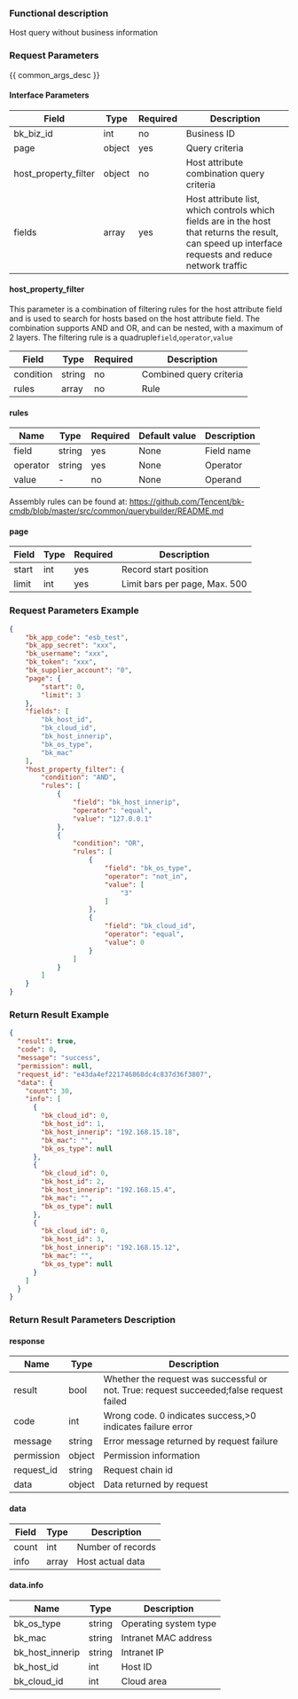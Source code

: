 ### Functional description

Host query without business information

### Request Parameters

{{ common_args_desc }}

#### Interface Parameters

| Field      | Type      | Required   | Description      |
|-----------|------------|--------|------------|
| bk_biz_id | int        | no     | Business ID |
| page       |   object    | yes  | Query criteria|
| host_property_filter|  object| no | Host attribute combination query criteria|
| fields  |  array   | yes  | Host attribute list, which controls which fields are in the host that returns the result, can speed up interface requests and reduce network traffic   |

#### host_property_filter
This parameter is a combination of filtering rules for the host attribute field and is used to search for hosts based on the host attribute field. The combination supports AND and OR, and can be nested, with a maximum of 2 layers.
The filtering rule is a quadruple`field`,`operator`,`value`

| Field      | Type      | Required   | Description      |
|-----------|------------|--------|------------|
| condition       |   string    | no     | Combined query criteria|
| rules      |   array    | no     | Rule|


#### rules
| Name| Type| Required| Default value|  Description|
| ---  | ---  | --- |---  | ---|
| field| string| yes | None| Field name| Field name|
| operator| string| yes | None| Operator| Optional values equal,not_equal,in,not_in,less,less_or_equal,greater,greater_or_equal,between,not_between|
| value| - |no| None| Operand| Different values correspond to different value formats|

Assembly rules can be found at: https://github.com/Tencent/bk-cmdb/blob/master/src/common/querybuilder/README.md



#### page

| Field      | Type      | Required   | Description      |
|-----------|------------|--------|------------|
| start    |   int    | yes  | Record start position|
| limit    |   int    | yes  | Limit bars per page, Max. 500|



### Request Parameters Example

```json
{
    "bk_app_code": "esb_test",
    "bk_app_secret": "xxx",
    "bk_username": "xxx",
    "bk_token": "xxx",
    "bk_supplier_account": "0",
    "page": {
        "start": 0,
        "limit": 3
    },
    "fields": [
        "bk_host_id",
        "bk_cloud_id",
        "bk_host_innerip",
        "bk_os_type",
        "bk_mac"
    ],
    "host_property_filter": {
        "condition": "AND",
        "rules": [
            {
                "field": "bk_host_innerip",
                "operator": "equal",
                "value": "127.0.0.1"
            },
            {
                "condition": "OR",
                "rules": [
                    {
                        "field": "bk_os_type",
                        "operator": "not_in",
                        "value": [
                            "3"
                        ]
                    },
                    {
                        "field": "bk_cloud_id",
                        "operator": "equal",
                        "value": 0
                    }
                ]
            }
        ]
    }
}
```

### Return Result Example

```json
{
  "result": true,
  "code": 0,
  "message": "success",
  "permission": null,
  "request_id": "e43da4ef221746868dc4c837d36f3807",
  "data": {
    "count": 30,
    "info": [
      {
        "bk_cloud_id": 0,
        "bk_host_id": 1,
        "bk_host_innerip": "192.168.15.18",
        "bk_mac": "",
        "bk_os_type": null
      },
      {
        "bk_cloud_id": 0,
        "bk_host_id": 2,
        "bk_host_innerip": "192.168.15.4",
        "bk_mac": "",
        "bk_os_type": null
      },
      {
        "bk_cloud_id": 0,
        "bk_host_id": 3,
        "bk_host_innerip": "192.168.15.12",
        "bk_mac": "",
        "bk_os_type": null
      }
    ]
  }
}
```

### Return Result Parameters Description
#### response

| Name| Type| Description|
|---|---|---|
| result | bool |Whether the request was successful or not. True: request succeeded;false request failed|
| code | int |Wrong code. 0 indicates success,>0 indicates failure error|
| message | string |Error message returned by request failure|
| permission    |  object |Permission information    |
| request_id    |  string |Request chain id    |
| data | object |Data returned by request|

#### data

| Field      | Type      | Description      |
|-----------|-----------|-----------|
| count     |  int       | Number of records|
| info      |  array     | Host actual data|

#### data.info
| Name| Type| Description|
| ---------------- | ------ | -------------------------------  |
| bk_os_type       |  string |Operating system type| 1:Linux;2:Windows; 3:AIX         |
| bk_mac           |  string |Intranet MAC address   |                                 |
| bk_host_innerip  | string |Intranet IP        |                                 |
| bk_host_id       |  int    | Host ID        |                                 |
| bk_cloud_id      |  int    | Cloud area    |                                 |
